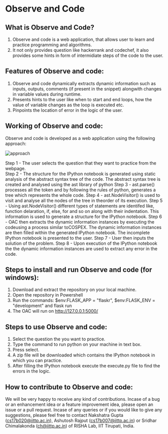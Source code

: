 # Observe and Code

## What is Observe and Code?
1. Observe and code is a web application, that allows user to learn and practice programming and algorithms.
2. It not only provides question like hackerrank and codechef, it also provides some hints in form of intermidiate steps of the code to the user.

## Features of Observe and code:
1. Observe and code dynamically extracts dynamic information such as inputs, outputs, comments (if present in the snippet) alongwith changes in variable values during runtime. 
2. Presents hints to the user like when to start and end loops, how the value of variable changes as the loop is executed etc.
3. Pinpoints the location of error in the logic of the user.

## Working of Observe and code:
Observe and code is developed as a web application using the following approach:

<img alt="approach" src="https://user-images.githubusercontent.com/35232831/118478750-dd59e700-b72d-11eb-9bc9-fa404c5d86e7.png">

Step 1 - The user selects the question that they want to practice from the webpage. \
Step 2 - The structure for the IPython notebook is generated using static analysis of the abstract syntax tree of the code. The abstract syntax tree is created and analysed using the ast library of python
Step 3 - ast.parse() processes all the token and by following the rules of python, generates a tree which represents the whole code.
Step 4 - ast.NodeVisitor() is used to visit and analyse all the nodes of the tree in theorder of its execution. 
Step 5 - Using ast.NodeVisitor() different types of statements are identifed like, function delaration, if, else, for and so on along with their indentation. This information is used to generate a structure for the IPython notebook.
Step 6 - OAC then extracts the dynamic information instances by executing the codeusing a process similar toCOSPEX. The dynamic information instances are then filled within the generated IPython notebook. The incomplete IPython notebook is presented to the user.
Step 7 - User then inputs the solution of the problem.
Step 8 - Upon execution of the IPython notebook the the dynamic information instances are used to extract any error in the code.

## Steps to install and run Observe and code (for windows):
1. Download and extract the repository on your local machine.
2. Open the repository in Powershell  
3. Run the commands: $env:FLASK_APP = "flaskr", $env:FLASK_ENV = "development" and flask run
4. The OAC will run on http://127.0.0.1:5000/

## Steps to use Observe and code:
1. Select the question the you want to practice.
2. Type the command to run python on your machine in text box.
3. Press select.
4. A zip file will be downloaded which contains the IPython notebook in which you can practice.
5. After filling the IPython notebook execute the execute.py file to find the errors in the logic.

## How to contribute to Observe and code:
We will be very happy to receive any kind of contributions. Incase of a bug or an enhancement idea or a feature improvement idea, please open an issue or a pull request. Incase of any queries or if you would like to give any suggestions, please feel free to contact Nakshatra Gupta (cs17b020@iittp.ac.in), Ashutosh Rajput (cs17b007@iittp.ac.in) or Sridhar Chimalakonda (ch@iittp.ac.in) of RISHA Lab, IIT Tirupati, India.
